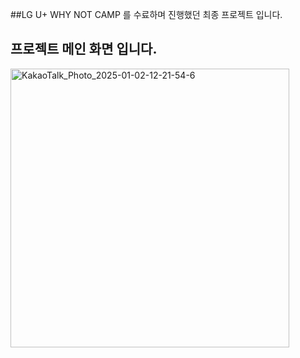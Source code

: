 ##LG U+ WHY NOT CAMP 를 수료하며 진행했던 최종 프로젝트 입니다.


## 프로젝트 메인 화면 입니다.
<img width="446" alt="KakaoTalk_Photo_2025-01-02-12-21-54-6" src="https://github.com/user-attachments/assets/c48e04c2-5e08-4996-b0ad-05b025f78b4c" />
